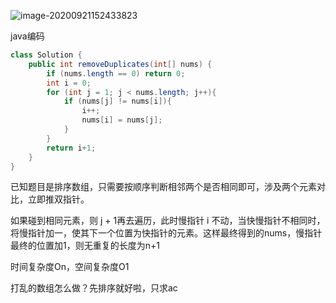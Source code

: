 ![image-20200921152433823](C:\Users\xiaodong\AppData\Roaming\Typora\typora-user-images\image-20200921152433823.png)

java编码

```java
class Solution {
    public int removeDuplicates(int[] nums) {
        if (nums.length == 0) return 0;
        int i = 0;
        for (int j = 1; j < nums.length; j++){
            if (nums[j] != nums[i]){
                i++;
                nums[i] = nums[j];
            }
        }
        return i+1;
    }
}
```

已知题目是排序数组，只需要按顺序判断相邻两个是否相同即可，涉及两个元素对比，立即推双指针。

如果碰到相同元素，则 j + 1再去遍历，此时慢指针 i 不动，当快慢指针不相同时，将慢指针加一，使其下一个位置为快指针的元素。这样最终得到的nums，慢指针最终的位置加1，则无重复的长度为n+1

时间复杂度On，空间复杂度O1

打乱的数组怎么做？先排序就好啦，只求ac